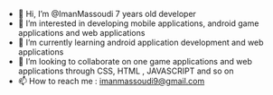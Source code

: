 - 👋 Hi, I’m @ImanMassoudi 7 years old developer
- 👀 I’m interested in developing mobile applications, android game applications and web applications
- 🌱 I’m currently learning android application development and web applications
- 💞️ I’m looking to collaborate on one game applications and web applications through CSS, HTML , JAVASCRIPT and so on
- 📫 How to reach me : imanmassoudi9@gmail.com

<!---
ImanMassoudi/ImanMassoudi is a ✨ special ✨ repository because its `README.md` (this file) appears on your GitHub profile.
You can click the Preview link to take a look at your changes.
--->

